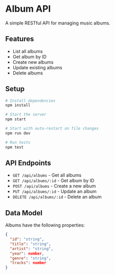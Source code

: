 # Album API

A simple RESTful API for managing music albums.

## Features

- List all albums
- Get album by ID
- Create new albums
- Update existing albums
- Delete albums

## Setup

```bash
# Install dependencies
npm install

# Start the server
npm start

# Start with auto-restart on file changes
npm run dev

# Run tests
npm test
```

## API Endpoints

- `GET /api/albums` - Get all albums
- `GET /api/albums/:id` - Get album by ID
- `POST /api/albums` - Create a new album
- `PUT /api/albums/:id` - Update an album
- `DELETE /api/albums/:id` - Delete an album

## Data Model

Albums have the following properties:

```json
{
  "id": "string",
  "title": "string",
  "artist": "string",
  "year": number,
  "genre": "string",
  "tracks": number
}
```
